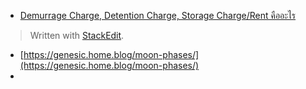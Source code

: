 
- [Demurrage Charge, Detention Charge, Storage Charge/Rent คืออะไร](http://www.march.co.th/what-is-demurrage-charge-detention-charge-storage-charge-rent/)

> Written with [StackEdit](https://www.facebook.com/matiponblog/photos/a.255101608033386/316359538574259/?type=1&theater).

- [https://genesic.home.blog/moon-phases/](https://genesic.home.blog/moon-phases/)
- 
<!--stackedit_data:
eyJoaXN0b3J5IjpbMTc5NTY0MDk3NCwxMDY0MzYxMTI3XX0=
-->
